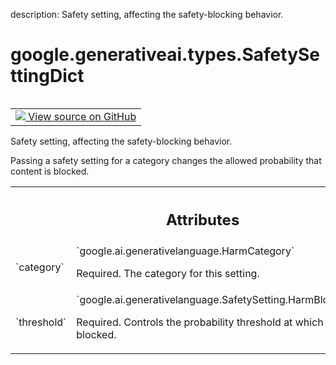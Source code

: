 description: Safety setting, affecting the safety-blocking behavior.

<div itemscope itemtype="http://developers.google.com/ReferenceObject">
<meta itemprop="name" content="google.generativeai.types.SafetySettingDict" />
<meta itemprop="path" content="Stable" />
</div>

# google.generativeai.types.SafetySettingDict

<!-- Insert buttons and diff -->

<table class="tfo-notebook-buttons tfo-api nocontent" align="left">
<td>
  <a target="_blank" href="https://github.com/google/generative-ai-python/blob/master/google/generativeai/types/safety_types.py#L189-L193">
    <img src="https://www.tensorflow.org/images/GitHub-Mark-32px.png" />
    View source on GitHub
  </a>
</td>
</table>



Safety setting, affecting the safety-blocking behavior.

<!-- Placeholder for "Used in" -->

Passing a safety setting for a category changes the allowed
probability that content is blocked.



<!-- Tabular view -->
 <table class="responsive fixed orange">
<colgroup><col width="214px"><col></colgroup>
<tr><th colspan="2"><h2 class="add-link">Attributes</h2></th></tr>

<tr>
<td>
`category`<a id="category"></a>
</td>
<td>
`google.ai.generativelanguage.HarmCategory`

Required. The category for this setting.
</td>
</tr><tr>
<td>
`threshold`<a id="threshold"></a>
</td>
<td>
`google.ai.generativelanguage.SafetySetting.HarmBlockThreshold`

Required. Controls the probability threshold
at which harm is blocked.
</td>
</tr>
</table>



